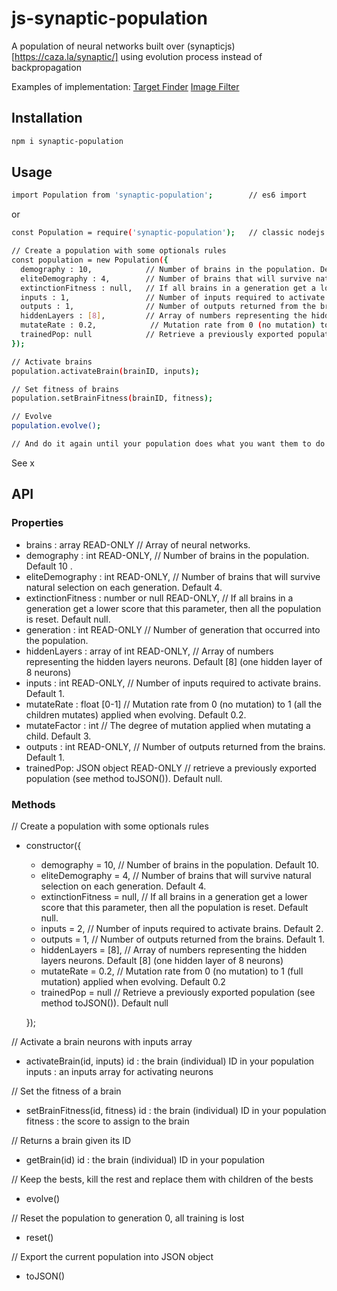 # js-synaptic-population

A population of neural networks built over (synapticjs)[https://caza.la/synaptic/] using evolution process instead of backpropagation

Examples of implementation:
[Target Finder](https://kevincastejon.fr/demos/deep-learning-demo-target-finder/)
[Image Filter](https://github.com/kevincastejon/js-synaptic-population-image-filter)

## Installation

```bash
npm i synaptic-population
```

## Usage

```bash
import Population from 'synaptic-population';        // es6 import
```

or

```bash
const Population = require('synaptic-population');   // classic nodejs require
```

```bash
// Create a population with some optionals rules
const population = new Population({
  demography : 10,            // Number of brains in the population. Default 10.
  eliteDemography : 4,        // Number of brains that will survive natural selection on each generation. Default 4.
  extinctionFitness : null,   // If all brains in a generation get a lower score that this parameter, then all the population is reset. Default null.
  inputs : 1,                 // Number of inputs required to activate brains. Default 2.
  outputs : 1,                // Number of outputs returned from the brains. Default 1.
  hiddenLayers : [8],         // Array of numbers representing the hidden layers neurons. Default [8] (one hidden layer of 8 neurons)
  mutateRate : 0.2,            // Mutation rate from 0 (no mutation) to 1 (full mutation) applied when evolving
  trainedPop: null            // Retrieve a previously exported population (see method toJSON())
});

// Activate brains
population.activateBrain(brainID, inputs);

// Set fitness of brains
population.setBrainFitness(brainID, fitness);

// Evolve
population.evolve();

// And do it again until your population does what you want them to do !
```

See x

## API

### Properties

- brains : array READ-ONLY                        // Array of neural networks.
- demography : int READ-ONLY,                     // Number of brains in the population. Default 10    .            
- eliteDemography : int READ-ONLY,                // Number of brains that will survive natural selection on each generation. Default 4.
- extinctionFitness : number or null READ-ONLY,   // If all brains in a generation get a lower score that this parameter, then all the population is reset. Default null.
- generation : int READ-ONLY                      // Number of generation that occurred into the population.
- hiddenLayers : array of int READ-ONLY,          // Array of numbers representing the hidden layers neurons. Default \[8] (one hidden layer of 8 neurons)
- inputs : int READ-ONLY,                         // Number of inputs required to activate brains. Default 1.
- mutateRate : float [0-1]                        // Mutation rate from 0 (no mutation) to 1 (all the children mutates) applied when evolving. Default 0.2.
- mutateFactor : int                              // The degree of mutation applied when mutating a child. Default 3.
- outputs : int READ-ONLY,                        // Number of outputs returned from the brains. Default 1.
- trainedPop: JSON object READ-ONLY               // retrieve a previously exported population (see method toJSON()). Default null.

### Methods

// Create a population with some optionals rules
- constructor({
    - demography = 10,            // Number of brains in the population. Default 10.
    - eliteDemography = 4,        // Number of brains that will survive natural selection on each generation. Default 4.
    - extinctionFitness = null,   // If all brains in a generation get a lower score that this parameter, then all the population is reset. Default null.
    - inputs = 2,                 // Number of inputs required to activate brains. Default 2.
    - outputs = 1,                // Number of outputs returned from the brains. Default 1.
    - hiddenLayers = [8],         // Array of numbers representing the hidden layers neurons. Default [8] (one hidden layer of 8 neurons)
    - mutateRate = 0.2,            // Mutation rate from 0 (no mutation) to 1 (full mutation) applied when evolving. Default 0.2
    - trainedPop = null            // Retrieve a previously exported population (see method toJSON()). Default null

  });

//  Activate a brain neurons with inputs array
- activateBrain(id, inputs)
  id : the brain (individual) ID in your population
  inputs : an inputs array for activating neurons

//  Set the fitness of a brain
- setBrainFitness(id, fitness)
    id : the brain (individual) ID in your population
    fitness : the score to assign to the brain

//  Returns a brain given its ID
- getBrain(id)
    id : the brain (individual) ID in your population

//  Keep the bests, kill the rest and replace them with children of the bests
- evolve()

// Reset the population to generation 0, all training is lost
- reset()

//  Export the current population into JSON object
- toJSON()
